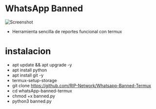 # WhatsApp Banned
![Screenshot](Facebook.png)

* Herramienta sencilla de reportes funcional con termux 
# instalacion
* apt update && apt upgrade -y
* apt install python
* apt install git -y
* termux-setup-storage
* git clone https://github.com/RIP-Network/Whatsapp-Banned-Termux
* cd whatsApp-banned-termux
* chmod +x banned.py
* python3 banned.py
